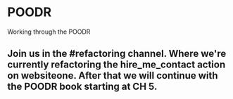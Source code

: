 # POODR
Working through the POODR 

## Join us in the #refactoring channel. Where we're currently refactoring the hire_me_contact action on websiteone. After that we will continue with the POODR book starting at CH 5.
